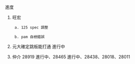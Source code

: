進度

1. 旺宏 

        a. 125 spec 調整 

        b. pam 自檢錯誤

2. 元大確定跳板能打通 進行中
   
3. 仲介 28919 進行中、28465 進行中、28438、28018、28011
